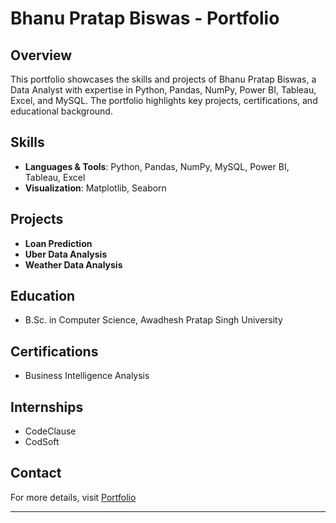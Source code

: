 

# Bhanu Pratap Biswas - Portfolio

## Overview
This portfolio showcases the skills and projects of Bhanu Pratap Biswas, a Data Analyst with expertise in Python, Pandas, NumPy, Power BI, Tableau, Excel, and MySQL. The portfolio highlights key projects, certifications, and educational background.

## Skills
- **Languages & Tools**: Python, Pandas, NumPy, MySQL, Power BI, Tableau, Excel
- **Visualization**: Matplotlib, Seaborn

## Projects
- **Loan Prediction**
- **Uber Data Analysis**
- **Weather Data Analysis**

## Education
- B.Sc. in Computer Science, Awadhesh Pratap Singh University

## Certifications
- Business Intelligence Analysis

## Internships
- CodeClause
- CodSoft

## Contact
For more details, visit [Portfolio](https://bs-world.github.io/Portfolio/)

---
